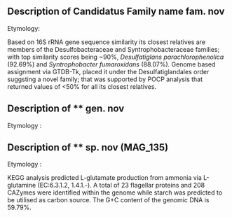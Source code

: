 ## Description of Candidatus Family name fam. nov 

Etymology:

Based on 16S rRNA gene sequence similarity its closest relatives are 
members of the Desulfobacteraceae and Syntrophobacteraceae families; 
with top similarity scores being ~90%,
*Desulfatiglans parachlorophenolica* (92.69%)  and 
*Syntrophobacter fumaroxidans* (88.07%). 
Genome based assignment via GTDB-Tk, placed it under the Desulfatiglandales order suggsting a novel family; 
that was supported by POCP analysis that returned values of <50% for all its closest relatives.  


## Description of ** gen. nov 

Etymology :


## Description of ** sp. nov (MAG_135)

Etymology :


KEGG analysis predicted
L-glutamate production from ammonia via L-glutamine (EC:6.3.1.2, 1.4.1.-).
A total of 23 flagellar proteins and 208 CAZymes were identified within the genome
while starch was predicted to be utilised as carbon source.
The G+C content of the genomic DNA is 59.79%.



